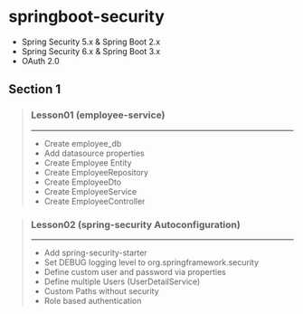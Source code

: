 # springboot-security
- Spring Security 5.x & Spring Boot 2.x
- Spring Security 6.x & Spring Boot 3.x
- OAuth 2.0

## Section 1
> ### Lesson01 (employee-service)
> ***
>- Create employee_db
>- Add datasource properties
>- Create Employee Entity
>- Create EmployeeRepository
>- Create EmployeeDto
>- Create EmployeeService
>- Create EmployeeController

> ### Lesson02 (spring-security Autoconfiguration)
> ***
>- Add spring-security-starter
>- Set DEBUG logging level to org.springframework.security
>- Define custom user and password via properties
>- Define multiple Users (UserDetailService)
>- Custom Paths without security
>- Role based authentication